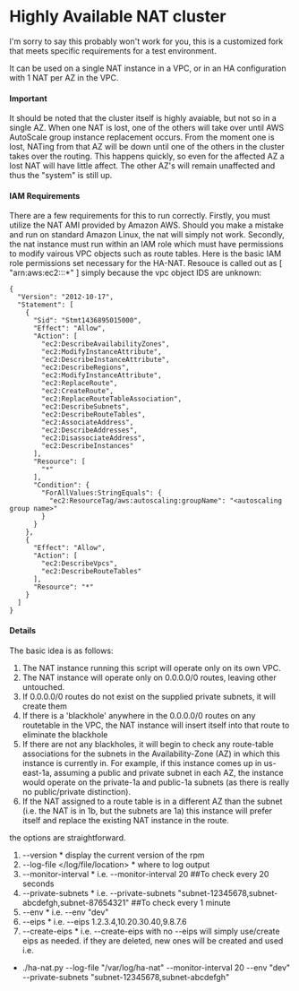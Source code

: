 # Highly Available NAT cluster

I'm sorry to say this probably won't work for you, this is a customized fork that meets specific
requirements for a test environment.

It can be used on a single NAT instance in a VPC, or in an HA configuration with 1 NAT per AZ in the VPC.

#### Important
It should be noted that the cluster itself is highly avaiable, but not so in a single AZ. When one
NAT is lost, one of the others will take over until AWS AutoScale group instance replacement occurs.
From the moment one is lost, NATing from that AZ will be down until one of the others in the cluster
takes over the routing. This happens quickly, so even for the affected AZ a lost NAT will have little
affect. The other AZ's will remain unaffected and thus the "system" is still up.

#### IAM Requirements
There are a few requirements for this to run correctly. Firstly, you must utilize the NAT AMI provided
by Amazon AWS. Should you make a mistake and run on standard Amazon Linux, the nat will simply not work.
Secondly, the nat instance must run within an IAM role which must have permissions to modify vairous VPC
objects such as route tables. Here is the basic IAM role permissions set necessary for the HA-NAT. Resouce
is called out as [ "arn:aws:ec2:::*" ] simply because the vpc object IDS are unknown:
```
{
  "Version": "2012-10-17",
  "Statement": [
    {
      "Sid": "Stmt1436895015000",
      "Effect": "Allow",
      "Action": [
        "ec2:DescribeAvailabilityZones",
        "ec2:ModifyInstanceAttribute",
        "ec2:DescribeInstanceAttribute",
        "ec2:DescribeRegions",
        "ec2:ModifyInstanceAttribute",
        "ec2:ReplaceRoute",
        "ec2:CreateRoute",
        "ec2:ReplaceRouteTableAssociation",
        "ec2:DescribeSubnets",
        "ec2:DescribeRouteTables",
        "ec2:AssociateAddress",
        "ec2:DescribeAddresses",
        "ec2:DisassociateAddress",
        "ec2:DescribeInstances"
      ],
      "Resource": [
        "*"
      ],
      "Condition": {
        "ForAllValues:StringEquals": {
          "ec2:ResourceTag/aws:autoscaling:groupName": "<autoscaling group name>"
        }
      }
    },
    {
      "Effect": "Allow",
      "Action": [
        "ec2:DescribeVpcs",
        "ec2:DescribeRouteTables"
      ],
      "Resource": "*"
    }
  ]
}
```

#### Details
The basic idea is as follows:
  1. The NAT instance running this script will operate only on its own VPC.
  1. The NAT instance will operate only on 0.0.0.0/0 routes, leaving other untouched.
  1. If 0.0.0.0/0 routes do not exist on the supplied private subnets, it will create them
  1. If there is a 'blackhole' anywhere in the 0.0.0.0/0 routes on any routetable in the VPC, 
     the NAT instance will insert itself into that route to eliminate the blackhole
  1. If there are not any blackholes, it will begin to check any route-table associations for
     the subnets in the Availability-Zone (AZ) in which this instance is currently in.
     For example, if this instance comes up in us-east-1a, assuming a public and private
     subnet in each AZ, the instance would operate on the private-1a and public-1a subnets (as
     there is really no public/private distinction).
  1. If the NAT assigned to a route table is in a different AZ than the subnet (i.e. the 
     NAT is in 1b, but the subnets are 1a) this instance will prefer itself and replace the
     existing NAT instance in the route.

the options are straightforward.
  1. --version
    * display the current version of the rpm
  1. --log-file </log/file/location>
    * where to log output
  1. --monitor-interval <how often to check the routes in seconds>
    * i.e. --monitor-interval 20 ##To check every 20 seconds
  1. --private-subnets <comma sperated list of private subnets in the vpc>
    * i.e. --private-subnets "subnet-12345678,subnet-abcdefgh,subnet-87654321" ##To check every 1 minute
  1. --env <environment>
    * i.e. --env "dev"
  1. --eips <CSV of EIPs to assign to the NATs>
    * i.e. --eips 1.2.3.4,10.20.30.40,9.8.7.6
  1. --create-eips <flag to indicate the nat is allowed to create eips if they are missing>
    * i.e. --create-eips with no --eips will simply use/create eips as needed. if they are deleted, new ones will be created and used
i.e.

  * ./ha-nat.py --log-file "/var/log/ha-nat" --monitor-interval 20 --env "dev" --private-subnets "subnet-12345678,subnet-abcdefgh"
